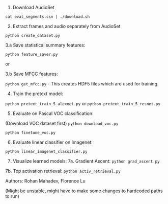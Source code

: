 1. Download AudioSet

`cat eval_segments.csv | ./download.sh`

2. Extract frames and audio separately from AudioSet

`python create_dataset.py`

3.a Save statistical summary features:

`python feature_saver.py`

or

3.b Save MFCC features:

`python get_mfcc.py` - This creates HDF5 files which are used for training.

4. Train the pretext model:

`python pretext_train_5_alexnet.py` or `python pretext_train_5_resnet.py`

5. Evaluate on Pascal VOC classification:

(Download VOC dataset first)
`python download_voc.py`

`python finetune_voc.py`

6. Evaluate linear classifier on Imagenet:

`python linear_imagenet_classifier.py`
 
7. Visualize learned models:
7a. Gradient Ascent:
`python grad_ascent.py`

7b. Top activation retrieval:
`python activ_retrieval.py`


Authors: Rohan Mahadev, Florence Lu

(Might be unstable, might have to make some changes to hardcoded paths to run) 